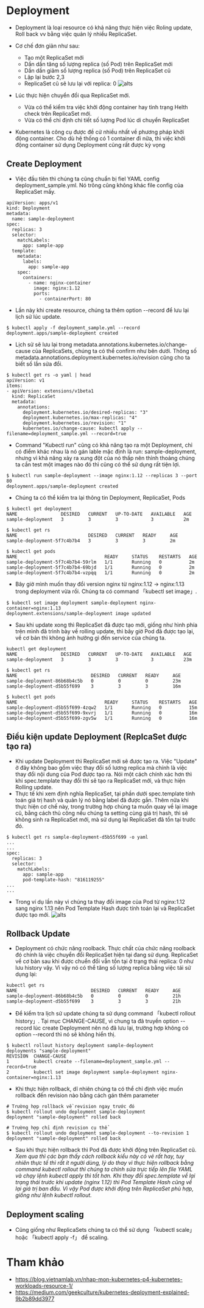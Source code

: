 # Deployment
- Deployment là loại resource có khả năng thực hiện việc Roling update, Roll back vv bằng việc quản lý nhiều ReplicaSet.
- Cơ chế đơn giản như sau:
  - Tạo một ReplicaSet mới
  - Dần dần tăng số lượng replica (số Pod) trên ReplicaSet mới
  - Dần dần giảm số lượng replica (số Pod) trên ReplicaSet cũ
  - Lặp lại bước 2,3
  - ReplicaSet cũ sẽ lưu lại với replica: 0
![alts](../images/deployment1.PNG)

- Lúc thực hiện chuyển đổi qua ReplicaSet mới.
  - Vừa có thể kiểm tra việc khởi động container hay tình trạng Helth check trên ReplicaSet mới.
  - Vừa có thể chỉ định chi tiết số lượng Pod lúc di chuyển ReplicaSet
- Kubernetes là công cụ được đề cử nhiều nhất về phương pháp khởi động container. Cho dù hệ thống có 1 container đi nữa, thì việc khởi động container sử dụng Deployment cũng rất được kỳ vọng

## Create Deployment

- Việc đầu tiên thì chúng ta cũng chuẩn bị fiel YAML config deployment_sample.yml. Nó trông cũng không khác file config của ReplicaSet mấy.
```
apiVersion: apps/v1
kind: Deployment
metadata:
  name: sample-deployment
spec:
  replicas: 3
  selector:
    matchLabels:
      app: sample-app
  template:
    metadata:
      labels:
        app: sample-app
    spec:
      containers:
        - name: nginx-container
          image: nginx:1.12
          ports:
            - containerPort: 80
```
- Lần này khi create resource, chúng ta thêm option --record để lưu lại lịch sử lúc update.
```
$ kubectl apply -f deployment_sample.yml --record
deployment.apps/sample-deployment created
```
- Lịch sử sẽ lưu lại trong metadata.annotations.kubernetes.io/change-cause của ReplicaSets, chúng ta có thể confirm như bên dưới. Thông số metadata.annotations.deployment.kubernetes.io/revision cũng cho ta biết số lần sửa đổi.
```
$ kubectl get rs -o yaml | head
apiVersion: v1
items:
- apiVersion: extensions/v1beta1
  kind: ReplicaSet
  metadata:
    annotations:
      deployment.kubernetes.io/desired-replicas: "3"
      deployment.kubernetes.io/max-replicas: "4"
      deployment.kubernetes.io/revision: "1"
      kubernetes.io/change-cause: kubectl apply --filename=deployment_sample.yml --record=true
```
- Command "Kubectl run" cũng có khả năng tạo ra một Deployment, chỉ có điểm khác nhau là nó gán lable mặc định là run: sample-deployment, nhưng vì khả năng xảy ra xung đột của nó thấp nên thỉnh thoảng chúng ta cần test một images nào đó thì cũng có thể sử dụng rất tiện lợi.
```
$ kubectl run sample-deployment --image nginx:1.12 --replicas 3 --port 80
deployment.apps/sample-deployment created
```
- Chúng ta có thể kiểm tra lại thông tin Deployment, ReplicaSet, Pods 
```
$ kubectl get deployment
NAME                DESIRED   CURRENT   UP-TO-DATE   AVAILABLE   AGE
sample-deployment   3         3         3            3           2m

$ kubectl get rs
NAME                          DESIRED   CURRENT   READY     AGE
sample-deployment-5f7c4b7b4   3         3         3         2m

$ kubectl get pods
NAME                                READY     STATUS    RESTARTS   AGE
sample-deployment-5f7c4b7b4-59rlm   1/1       Running   0          2m
sample-deployment-5f7c4b7b4-69bjd   1/1       Running   0          2m
sample-deployment-5f7c4b7b4-vzpqq   1/1       Running   0          2m
```
- Bây giờ mình muốn thay đổi version nginx từ nginx:1.12 -> nginx:1.13 trong deployment vừa rồi. Chúng ta có command 「kubectl set image」.
```
$ kubectl set image deployment sample-deployment nginx-container=nginx:1.13
deployment.extensions/sample-deployment image updated
```
- Sau khi update xong thì ReplicaSet đã được tạo mới, giống như hình phía trên mình đã trình bày về rolling update, thì bây giờ Pod đã được tạo lại, về cơ bản thì không ảnh hưởng gì đến service của chúng ta.
```
kubectl get deployment
NAME                DESIRED   CURRENT   UP-TO-DATE   AVAILABLE   AGE
sample-deployment   3         3         3            3           23m

$ kubectl get rs
NAME                           DESIRED   CURRENT   READY     AGE
sample-deployment-86b68b4c5b   0         0         0         23m
sample-deployment-d5b55f699    3         3         3         16m

$ kubectl get pods
NAME                                READY     STATUS    RESTARTS   AGE
sample-deployment-d5b55f699-4zqw2   1/1       Running   0          15m
sample-deployment-d5b55f699-9xvrj   1/1       Running   0          16m
sample-deployment-d5b55f699-zgv5w   1/1       Running   0          16m
```

## Điều kiện update Deployment (ReplcaSet được tạo ra)
- Khi update Deployment thì ReplicaSet mới sẽ được tạo ra. Việc "Update" ở đây không bao gồm việc thay đổi số lương replica mà chính là việc thay đổi nội dung của Pod được tạo ra. Nói một cách chính xác hơn thì khi spec.template thay đổi thì sẽ tạo ra ReplicaSet mới, và thực hiện Rolling update.
- Thực tế khi xem định nghĩa ReplicaSet, tại phần dưới spec.template tính toán giá trị hash và quản lý nó bằng label đã được gắn. Thêm nữa khi thực hiện cơ chế này, trong trường hợp chúng ta muốn quay về lại image cũ, bằng cách thủ công nếu chúng ta setting cùng giá trị hash, thì sẽ không sinh ra ReplicaSet mới, mà sử dụng lại ReplicaSet đã tồn tại trước đó.
```
$ kubectl get rs sample-deployment-d5b55f699 -o yaml
...
...
spec:
  replicas: 3
  selector:
    matchLabels:
      app: sample-app
      pod-template-hash: "816119255"
...
...
```
- Trong ví dụ lần này vì chúng ta thay đổi image của Pod từ nginx:1.12 sang nginx 1.13 nên Pod Template Hash được tính toán lại và ReplicaSet được tạo mới.
![alts](../images/deployment2.PNG)

## Rollback Update
- Deployment có chức năng roolback. Thực chất của chức năng roolback đó chính là việc chuyển đổi ReplicaSet hiện tại đang sử dụng. ReplicaSet về cơ bản sau khi được chuển đổi vẫn tồn tại ở trạng thái replica: 0 như lưu history vậy. Vì vậy nó có thể tăng số lượng replica bằng việc tái sử dụng lại:
```
kubectl get rs
NAME                           DESIRED   CURRENT   READY     AGE
sample-deployment-86b68b4c5b   0         0         0         21h
sample-deployment-d5b55f699    3         3         3         21h
```
- Để kiểm tra lịch sử update chúng ta sử dụng command 「kubectl rollout history」. Tại mục CHANGE-CAUSE, vì chung ta đã truyền option --record lúc create Deployment nên nó đã lưu lại, trường hợp không có option --record thì nó sẽ không hiển thị.
```
$ kubectl rollout history deployment sample-deployment
deployments "sample-deployment"
REVISION  CHANGE-CAUSE
1         kubectl create --filename=deployment_sample.yml --record=true
2         kubectl set image deployment sample-deployment nginx-container=nginx:1.13
```
- Khi thực hiện rollback, dĩ nhiên chúng ta có thể chỉ định việc muốn rollback đến revision nào bằng cách gán thêm parameter
```
# Trường hợp rollback về revision ngay trước đó
$ kubectl rollout undo deployment sample-deployment 
deployment "sample-deployment" rolled back

# Trường hợp chỉ định revision cụ thể
$ kubectl rollout undo deployment sample-deployment --to-revision 1
deployment "sample-deployment" rolled back
```
- Sau khi thực hiện rollback thì Pod đã được khởi động trên ReplicaSet cũ.
*Xem qua thì các bạn thấy cách rollback kiểu này có vẻ rất hay, tuy nhiên thực tế thì rất ít người dùng, lý do thay vì thực hiện rollback bằng command kubectl rollout thì chúng ta chỉnh sửa trực tiếp lên file YAML và chạy lệnh kubectl apply thì tốt hơn. Khi thay đổi spec.template về lại trạng thái trước khi update (nginx 1.12) thì Pod Template Hash cũng về lại giá trị ban đầu. Vì vậy Pod được khởi động trên ReplicaSet phù hợp, giống như lệnh kubectl rollout.*

## Deployment scaling
- Cũng giống như ReplicaSets chúng ta có thể sử dụng 「kubectl scale」 hoặc 「kubectl apply -f」 để scaling.

# Tham khảo
- https://blog.vietnamlab.vn/nhap-mon-kubernetes-p4-kubernetes-workloads-resource-1/
- https://medium.com/geekculture/kubernetes-deployment-explained-9b2b89dd3977